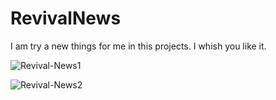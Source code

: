 # RevivalNews

I am try a new things for me in this projects. I whish you like it.

![Revival-News1](https://user-images.githubusercontent.com/102539316/187250489-0e35a426-daa7-420c-9ced-9f26f81e56eb.png)

![Revival-News2](https://user-images.githubusercontent.com/102539316/187250495-921c78ca-5bf4-463f-af2d-a06cad2f36d9.png)
